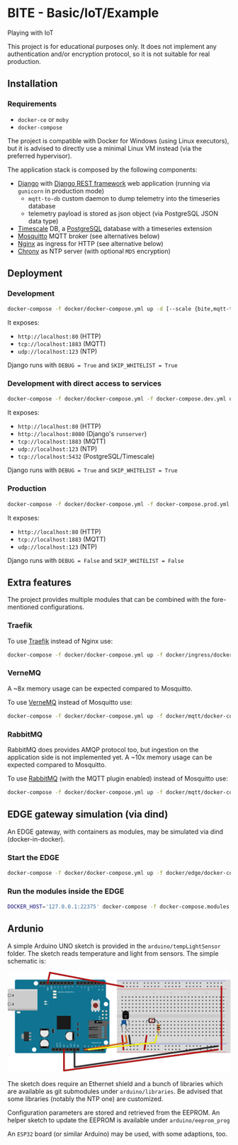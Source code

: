 # BITE - Basic/IoT/Example

Playing with IoT

This project is for educational purposes only. It does not implement any authentication and/or encryption protocol, so it is not suitable for real production.

## Installation

### Requirements

- `docker-ce` or `moby`
- `docker-compose`

The project is compatible with Docker for Windows (using Linux executors), but it is advised to directly use a minimal Linux VM instead (via the preferred hypervisor).

The application stack is composed by the following components:

- [Django](https://www.djangoproject.com/) with [Django REST framework](https://www.django-rest-framework.org/) web application (running via `gunicorn` in production mode)
  - `mqtt-to-db` custom daemon to dump telemetry into the timeseries database
  - telemetry payload is stored as json object (via PostgreSQL JSON data type)
- [Timescale](https://www.timescale.com/) DB, a [PostgreSQL](https://www.postgresql.org/) database with a timeseries extension
- [Mosquitto](https://mosquitto.org/) MQTT broker (see alternatives below)
- [Nginx](http://nginx.org/) as ingress for HTTP (see alternative below)
- [Chrony](https://chrony.tuxfamily.org/) as NTP server (with optional `MD5` encryption)

## Deployment

### Development

```bash
docker-compose -f docker/docker-compose.yml up -d [--scale {bite,mqtt-to-db)=N]
```
It exposes:
- `http://localhost:80` (HTTP)
- `tcp://localhost:1883` (MQTT)
- `udp://localhost:123` (NTP)

Django runs with `DEBUG = True` and `SKIP_WHITELIST = True`

### Development with direct access to services

```bash
docker-compose -f docker/docker-compose.yml -f docker-compose.dev.yml up -d [--scale {bite,mqtt-to-db)=N]
```
It exposes:
- `http://localhost:80` (HTTP)
- `http://localhost:8080` (Django's `runserver`)
- `tcp://localhost:1883` (MQTT)
- `udp://localhost:123` (NTP)
- `tcp://localhost:5432` (PostgreSQL/Timescale)

Django runs with `DEBUG = True` and `SKIP_WHITELIST = True`

### Production

```bash
docker-compose -f docker/docker-compose.yml -f docker-compose.prod.yml up -d [--scale {bite,mqtt-to-db)=N]
```
It exposes:
- `http://localhost:80` (HTTP)
- `tcp://localhost:1883` (MQTT)
- `udp://localhost:123` (NTP)

Django runs with `DEBUG = False` and `SKIP_WHITELIST = False`

## Extra features

The project provides multiple modules that can be combined with the fore-mentioned configurations.

### Traefik

To use [Traefik](https://containo.us/traefik/) instead of Nginx use:
```bash
docker-compose -f docker/docker-compose.yml up -f docker/ingress/docker-compose.traefik.yml -d
```

### VerneMQ

A ~8x memory usage can be expected compared to Mosquitto.

To use [VerneMQ](https://vernemq.com/) instead of Mosquitto use:
```bash
docker-compose -f docker/docker-compose.yml up -f docker/mqtt/docker-compose.vernemq.yml -d
```

### RabbitMQ

RabbitMQ does provides AMQP protocol too, but ingestion on the application side is not implemented yet.
A ~10x memory usage can be expected compared to Mosquitto.

To use [RabbitMQ](https://www.rabbitmq.com/) (with the MQTT plugin enabled) instead of Mosquitto use:
```bash
docker-compose -f docker/docker-compose.yml up -f docker/mqtt/docker-compose.rabbitmq.yml -d
```

## EDGE gateway simulation (via dind)

An EDGE gateway, with containers as modules, may be simulated via dind (docker-in-docker).

### Start the EDGE

```bash
docker-compose -f docker/docker-compose.yml up -f docker/edge/docker-compose.edge.yml -d
```

### Run the modules inside the EDGE

```bash
DOCKER_HOST='127.0.0.1:22375' docker-compose -f docker-compose.modules.yml up -d [--scale {device-http,device-mqtt}=N]
```

## Ardunio

A simple Arduino UNO sketch is provided in the `arduino/tempLightSensor` folder. The sketch reads temperature and light from sensors. The simple schematic is:

![tempLightSensor](./arduino/tempLightSensor/tempLightSensor.svg)

The sketch does require an Ethernet shield and a bunch of libraries which are available as git submodules under `arduino/libraries`.
Be advised that some libraries (notably the NTP one) are customized.

Configuration parameters are stored and retrieved from the EEPROM. An helper sketch to update the EEPROM is available under `arduino/eeprom_prog`

An `ESP32` board (or similar Arduino) may be used, with some adaptions, too.
